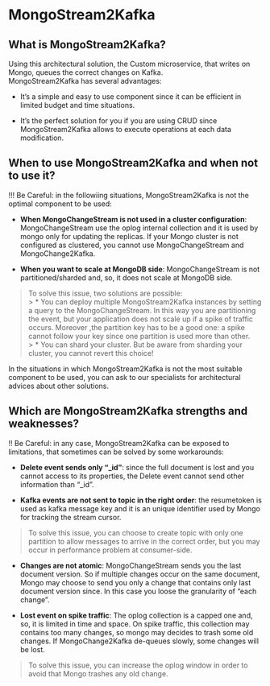 # MongoStream2Kafka 

## What is MongoStream2Kafka?
Using this architectural solution, the Custom microservice, that writes on Mongo, queues the correct changes on Kafka.      
MongoStream2Kafka has several advantages:    

 * It’s a simple and easy to use component since it can be efficient in limited budget and time situations.    

 * It’s the perfect solution for you if you are using CRUD since MongoStream2Kafka allows to execute operations at each data modification.     


## When to use MongoStream2Kafka and when not to use it?
!!! Be Careful: in the followiing situations, MongoStream2Kafka is not the optimal component to be used:    

 * **When MongoChangeStream is not used in a cluster configuration**: MongoChangeStream use the oplog internal collection and it is used by mongo only for updating the replicas. If your Mongo cluster is not configured as clustered, you cannot use MongoChangeStream and MongoChange2Kafka.

 * **When you want to scale at MongoDB side**: MongoChangeStream is not partitioned/sharded and, so, it does not scale at MongoDB side.   
 > To solve this issue, two solutions are possible:
 <br> >  * You can deploy multiple MongoStream2Kafka instances by setting a query to the MongoChangeStream. In this way you are partitioning the event, but your application does not scale up if a spike of traffic occurs. Moreover ,the partition key has to be a good one: a spike cannot follow your key since one partition is used more than other.
 <br> >  * You can shard your cluster. But be aware from sharding your cluster, you cannot revert this choice!


In the situations in which MongoStream2Kafka is not the most suitable component to be used, you can ask to our specialists for architectural advices about other solutions.

## Which are MongoStream2Kafka strengths and weaknesses?

!! Be Careful: in any case, MongoStream2Kafka can be exposed to limitations, that sometimes can be solved by some workarounds:    

 * **Delete event sends only “_id”**: since the full document is lost and you cannot access to its properties, the Delete event cannot send other information than “_id”.     

 * **Kafka events are not sent to topic in the right order**: the resumetoken is used as kafka message key and it is an unique identifier used by Mongo for tracking the stream cursor.     
 > To solve this issue, you can choose to create topic with only one partition to allow messages to arrive in the correct order, but you may occur in performance problem at consumer-side.    

 * **Changes are not atomic**: MongoChangeStream sends you the last document version. So if multiple changes occur on the same document, Mongo may choose to send you only a change that contains only last document version since. In this case you loose the granularity of “each change”.    

 * **Lost event on spike traffic**: The oplog collection is a capped one and, so, it is limited in time and space. On spike traffic, this collection may contains too many changes, so mongo may decides to trash some old changes. If MongoChange2Kafka de-queues slowly, some changes will be lost.     
 > To solve this issue, you can increase the oplog window in order to avoid that Mongo trashes any old change.




